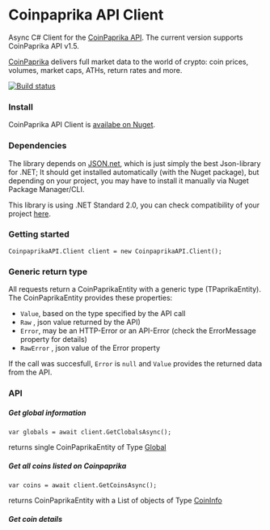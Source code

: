 # Coinpaprika API Client
Async C# Client for the [CoinPaprika API](https://api.coinpaprika.com/). The current version supports CoinPaprika API v1.5.

[CoinPaprika](https://coinpaprika.com/) delivers full market data to the world of crypto: coin prices, volumes, market caps, ATHs, return rates and more.

[![Build status](https://ci.appveyor.com/api/projects/status/ot4gk0t8rg1apxac/branch/master?svg=true)](https://ci.appveyor.com/project/MSiccDev/coinpaprikaapi/branch/master) 



### Install
CoinPaprika API Client is [availabe on Nuget](https://www.nuget.org/packages/CoinpaprikaAPI/).

### Dependencies
The library depends on [JSON.net](https://www.nuget.org/packages/Newtonsoft.Json), which is just simply the best Json-library for .NET; It should get installed automatically (with the Nuget package), but depending on your project, you may have to install it manually via Nuget Package Manager/CLI. 

This library is using .NET Standard 2.0, you can check compatibility of your project [here](https://docs.microsoft.com/en-us/dotnet/standard/net-standard#net-implementation-support).


### Getting started
```
CoinpaprikaAPI.Client client = new CoinpaprikaAPI.Client();
```

### Generic return type
All requests return a CoinPaprikaEntity with a generic type (TPaprikaEntity). The CoinPaprikaEntity provides these properties:
+ `Value`, based on the type specified by the API call
+ `Raw` , json value returned by the API)
+ `Error`, may be an HTTP-Error or an API-Error (check the ErrorMessage property for details)
+ `RawError` , json value of the Error property

If the call was succesfull, `Error` is `null` and `Value` provides the returned data from the API.

### API

##### Get global information
```
var globals = await client.GetClobalsAsync();
```
returns single CoinPaprikaEntity of Type [Global](https://github.com/MSiccDev/CoinpaprikaAPI/blob/master/CoinpaprikaAPI/Entity/Global.cs)

##### Get all coins listed on Coinpaprika
```
var coins = await client.GetCoinsAsync();
```
returns CoinPaprikaEntity with a List of objects of Type [CoinInfo](https://github.com/MSiccDev/CoinpaprikaAPI/blob/master/CoinpaprikaAPI/Entity/CoinInfo.cs)

##### Get coin details